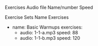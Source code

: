 Exercises
Audio file
Name/number
Speed

Exercise Sets
Name
Exercises

- name: Basic Warmups
  exercises:
    - audio: 1-1-a.mp3
      speed: 88
    - audio: 1-1-b.mp3
      speed: 120